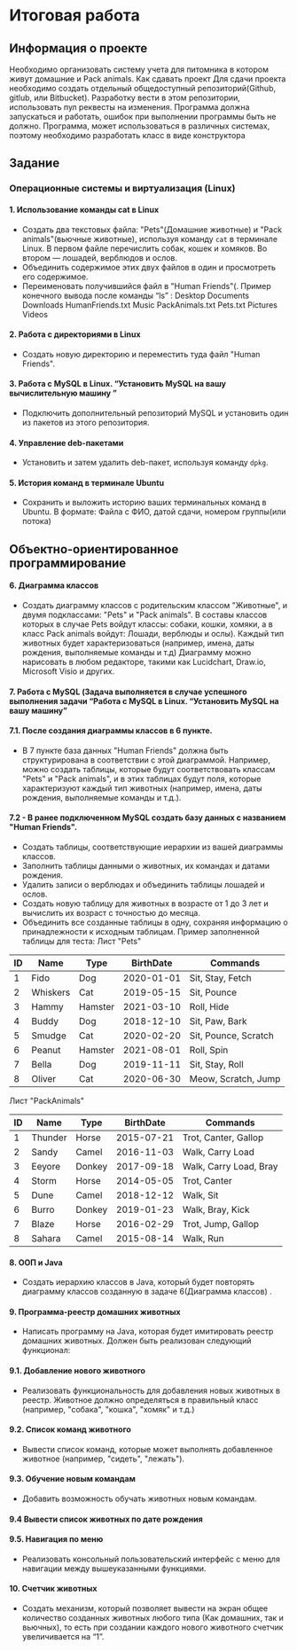 # Итоговая работа
## Информация о проекте
Необходимо организовать систему учета для питомника в котором живут домашние и Pack animals.
Как сдавать проект
Для сдачи проекта необходимо создать отдельный общедоступный репозиторий(Github, gitlub, или Bitbucket). Разработку вести в этом репозитории, использовать пул реквесты на изменения. Программа должна запускаться и работать, ошибок при выполнении программы быть не должно. Программа, может использоваться в различных системах, поэтому необходимо разработать класс в виде конструктора
## Задание
### Операционные системы и виртуализация (Linux)
#### 1. Использование команды cat в Linux
- Создать два текстовых файла: "Pets"(Домашние животные) и "Pack animals"(вьючные животные), используя команду `cat` в терминале Linux. В первом файле перечислить собак, кошек и хомяков. Во втором — лошадей, верблюдов и ослов.
- Объединить содержимое этих двух файлов в один и просмотреть его содержимое.
- Переименовать получившийся файл в "Human Friends"(.
  Пример конечного вывода после команды “ls” :
  Desktop Documents Downloads HumanFriends.txt Music PackAnimals.txt Pets.txt Pictures Videos
#### 2. Работа с директориями в Linux
- Создать новую директорию и переместить туда файл "Human Friends".
#### 3. Работа с MySQL в Linux. “Установить MySQL на вашу вычислительную машину ”
- Подключить дополнительный репозиторий MySQL и установить один из пакетов из этого репозитория.
#### 4. Управление deb-пакетами
- Установить и затем удалить deb-пакет, используя команду `dpkg`.
#### 5. История команд в терминале Ubuntu
- Сохранить и выложить историю ваших терминальных команд в Ubuntu.
  В формате: Файла с ФИО, датой сдачи, номером группы(или потока)
##  Объектно-ориентированное программирование
#### 6. Диаграмма классов
- Создать диаграмму классов с родительским классом "Животные", и двумя подклассами: "Pets" и "Pack animals".
  В составы классов которых в случае Pets войдут классы: собаки, кошки, хомяки, а в класс Pack animals войдут: Лошади, верблюды и ослы).
  Каждый тип животных будет характеризоваться (например, имена, даты рождения, выполняемые команды и т.д)
  Диаграмму можно нарисовать в любом редакторе, такими как Lucidchart, Draw.io, Microsoft Visio и других.
#### 7. Работа с MySQL (Задача выполняется в случае успешного выполнения задачи “Работа с MySQL в Linux. “Установить MySQL на вашу машину”
#### 7.1. После создания диаграммы классов в 6 пункте.
- В 7 пункте база данных "Human Friends" должна быть структурирована в соответствии с этой диаграммой. Например, можно создать таблицы, которые будут соответствовать классам "Pets" и "Pack animals", и в этих таблицах будут поля, которые характеризуют каждый тип животных (например, имена, даты рождения, выполняемые команды и т.д.).
####  7.2 - В ранее подключенном MySQL создать базу данных с названием "Human Friends".
- Создать таблицы, соответствующие иерархии из вашей диаграммы классов.
- Заполнить таблицы данными о животных, их командах и датами рождения.
- Удалить записи о верблюдах и объединить таблицы лошадей и ослов.
- Создать новую таблицу для животных в возрасте от 1 до 3 лет и вычислить их возраст с точностью до месяца.
- Объединить все созданные таблицы в одну, сохраняя информацию о принадлежности к исходным таблицам.
  Пример заполненной таблицы для теста:
  Лист "Pets"

| ID | Name     | Type    | BirthDate  | Commands             |
|----|----------|---------|------------|----------------------|
| 1  | Fido     | Dog     | 2020-01-01 | Sit, Stay, Fetch     |
| 2  | Whiskers | Cat     | 2019-05-15 | Sit, Pounce          |
| 3  | Hammy    | Hamster | 2021-03-10 | Roll, Hide           |
| 4  | Buddy    | Dog     | 2018-12-10 | Sit, Paw, Bark       |
| 5  | Smudge   | Cat     | 2020-02-20 | Sit, Pounce, Scratch |
| 6  | Peanut   | Hamster | 2021-08-01 | Roll, Spin           |
| 7  | Bella    | Dog     | 2019-11-11 | Sit, Stay, Roll      |
| 8  | Oliver   | Cat     | 2020-06-30 | Meow, Scratch, Jump  |

Лист "PackAnimals"

| ID | Name    | Type   | BirthDate  | Commands               |
|----|---------|--------|------------|------------------------|
| 1  | Thunder | Horse  | 2015-07-21 | Trot, Canter, Gallop   |
| 2  | Sandy   | Camel  | 2016-11-03 | Walk, Carry Load       |
| 3  | Eeyore  | Donkey | 2017-09-18 | Walk, Carry Load, Bray |
| 4  | Storm   | Horse  | 2014-05-05 | Trot, Canter           |
| 5  | Dune    | Camel  | 2018-12-12 | Walk, Sit              |
| 6  | Burro   | Donkey | 2019-01-23 | Walk, Bray, Kick       |
| 7  | Blaze   | Horse  | 2016-02-29 | Trot, Jump, Gallop     |
| 8  | Sahara  | Camel  | 2015-08-14 | Walk, Run              |
#### 8. ООП и Java
- Создать иерархию классов в Java, который будет повторять диаграмму классов созданную в задаче 6(Диаграмма классов) .
#### 9. Программа-реестр домашних животных
- Написать программу на Java, которая будет имитировать реестр домашних животных.
  Должен быть реализован следующий функционал:
#### 9.1. Добавление нового животного
- Реализовать функциональность для добавления новых животных в реестр.
  Животное должно определяться в правильный класс (например, "собака", "кошка", "хомяк" и т.д.)
####  9.2. Список команд животного
- Вывести список команд, которые может выполнять добавленное животное (например, "сидеть", "лежать").
####  9.3. Обучение новым командам
- Добавить возможность обучать животных новым командам.
####  9.4 Вывести список животных по дате рождения
####  9.5. Навигация по меню
- Реализовать консольный пользовательский интерфейс с меню для навигации между вышеуказанными функциями.
#### 10. Счетчик животных
- Создать механизм, который позволяет вывести на экран общее количество созданных животных любого типа (Как домашних, так и вьючных), то есть при создании каждого нового животного счетчик увеличивается на “1”.